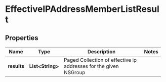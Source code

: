 # EffectiveIPAddressMemberListResult

## Properties
Name | Type | Description | Notes
------------ | ------------- | ------------- | -------------
**results** | **List&lt;String&gt;** | Paged Collection of effective ip addresses for the given NSGroup | 
